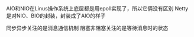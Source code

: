 AIO和NIO在Linus操作系统上底层都是用epoll实现了，所以它俩没有区别
Netty是对NIO、BIO的封装，封装成了AIO的样子

同步异步关注的是消息通信机制
阻塞非阻塞关注的是等待消息时的状态